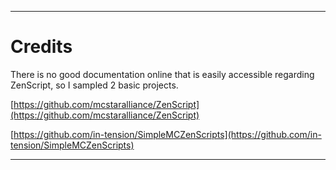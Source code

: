 
***

# Credits

There is no good documentation online that is easily accessible regarding ZenScript, so I sampled 2 basic projects.

[https://github.com/mcstaralliance/ZenScript](https://github.com/mcstaralliance/ZenScript)

[https://github.com/in-tension/SimpleMCZenScripts](https://github.com/in-tension/SimpleMCZenScripts)

***

